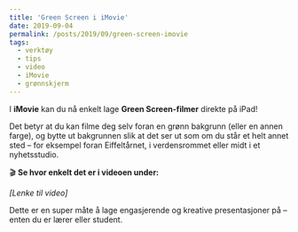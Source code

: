 ```yaml
---
title: 'Green Screen i iMovie'
date: 2019-09-04
permalink: /posts/2019/09/green-screen-imovie
tags:
  - verktøy
  - tips
  - video
  - iMovie
  - grønnskjerm
---
```


I **iMovie** kan du nå enkelt lage **Green Screen-filmer** direkte på iPad!

Det betyr at du kan filme deg selv foran en grønn bakgrunn (eller en annen farge), og bytte ut bakgrunnen slik at det ser ut som om du står et helt annet sted – for eksempel foran Eiffeltårnet, i verdensrommet eller midt i et nyhetsstudio.

🎬 **Se hvor enkelt det er i videoen under:**

*[Lenke til video]*

Dette er en super måte å lage engasjerende og kreative presentasjoner på – enten du er lærer eller student.

